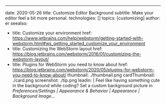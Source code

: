 ---
date: 2020-05-26
title: Customize Editor Background
subtitle: Make your editor feel a bit more personal.
technologies: []
topics: [customizing]
author: er
seealso:
- title: Customize your environment
  href: https://www.jetbrains.com/help/webstorm/getting-started-with-webstorm.html#ws_getting_started_customize_your_environment
- title: Customizing the WebStorm layout
  href: https://blog.jetbrains.com/webstorm/2016/01/customizing-the-webstorm-layout/
- title: Plugins for WebStorm you need to know about
  href: https://blog.jetbrains.com/webstorm/2020/05/plugins-for-webstorm-you-need-to-know-about/
thumbnail: ./thumbnail.png
cardThumbnail: ./card.png
screenshot: ./tip.png
leadin: |
  Feel like having something cute in the background while coding? Set a custom background picture in *Preferences/Settings | Appearance & Behavior |  Appearance | Background Image…*
